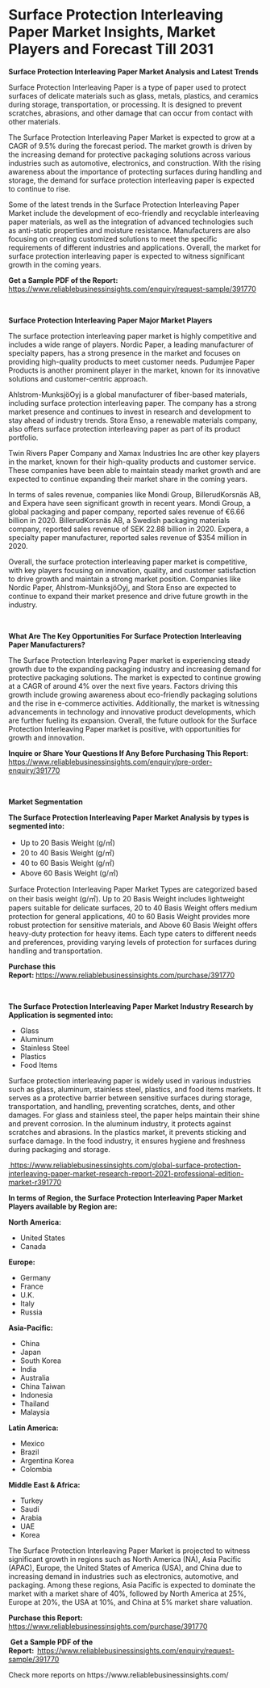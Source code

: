 <p><h1>Surface Protection Interleaving Paper Market Insights, Market Players and Forecast Till 2031</h1></p><p><strong>Surface Protection Interleaving Paper Market Analysis and Latest Trends</strong></p>
<p><p>Surface Protection Interleaving Paper is a type of paper used to protect surfaces of delicate materials such as glass, metals, plastics, and ceramics during storage, transportation, or processing. It is designed to prevent scratches, abrasions, and other damage that can occur from contact with other materials. </p><p>The Surface Protection Interleaving Paper Market is expected to grow at a CAGR of 9.5% during the forecast period. The market growth is driven by the increasing demand for protective packaging solutions across various industries such as automotive, electronics, and construction. With the rising awareness about the importance of protecting surfaces during handling and storage, the demand for surface protection interleaving paper is expected to continue to rise.</p><p>Some of the latest trends in the Surface Protection Interleaving Paper Market include the development of eco-friendly and recyclable interleaving paper materials, as well as the integration of advanced technologies such as anti-static properties and moisture resistance. Manufacturers are also focusing on creating customized solutions to meet the specific requirements of different industries and applications. Overall, the market for surface protection interleaving paper is expected to witness significant growth in the coming years.</p></p>
<p><strong>Get a Sample PDF of the Report:&nbsp;</strong> <a href="https://www.reliablebusinessinsights.com/enquiry/request-sample/391770">https://www.reliablebusinessinsights.com/enquiry/request-sample/391770</a></p>
<p>&nbsp;</p>
<p><strong>Surface Protection Interleaving Paper Major Market Players</strong></p>
<p><p>The surface protection interleaving paper market is highly competitive and includes a wide range of players. Nordic Paper, a leading manufacturer of specialty papers, has a strong presence in the market and focuses on providing high-quality products to meet customer needs. Pudumjee Paper Products is another prominent player in the market, known for its innovative solutions and customer-centric approach.</p><p>Ahlstrom-MunksjöOyj is a global manufacturer of fiber-based materials, including surface protection interleaving paper. The company has a strong market presence and continues to invest in research and development to stay ahead of industry trends. Stora Enso, a renewable materials company, also offers surface protection interleaving paper as part of its product portfolio.</p><p>Twin Rivers Paper Company and Xamax Industries Inc are other key players in the market, known for their high-quality products and customer service. These companies have been able to maintain steady market growth and are expected to continue expanding their market share in the coming years.</p><p>In terms of sales revenue, companies like Mondi Group, BillerudKorsnäs AB, and Expera have seen significant growth in recent years. Mondi Group, a global packaging and paper company, reported sales revenue of €6.66 billion in 2020. BillerudKorsnäs AB, a Swedish packaging materials company, reported sales revenue of SEK 22.88 billion in 2020. Expera, a specialty paper manufacturer, reported sales revenue of $354 million in 2020.</p><p>Overall, the surface protection interleaving paper market is competitive, with key players focusing on innovation, quality, and customer satisfaction to drive growth and maintain a strong market position. Companies like Nordic Paper, Ahlstrom-MunksjöOyj, and Stora Enso are expected to continue to expand their market presence and drive future growth in the industry.</p></p>
<p>&nbsp;</p>
<p><strong>What Are The Key Opportunities For Surface Protection Interleaving Paper Manufacturers?</strong></p>
<p><p>The Surface Protection Interleaving Paper market is experiencing steady growth due to the expanding packaging industry and increasing demand for protective packaging solutions. The market is expected to continue growing at a CAGR of around 4% over the next five years. Factors driving this growth include growing awareness about eco-friendly packaging solutions and the rise in e-commerce activities. Additionally, the market is witnessing advancements in technology and innovative product developments, which are further fueling its expansion. Overall, the future outlook for the Surface Protection Interleaving Paper market is positive, with opportunities for growth and innovation.</p></p>
<p><strong>Inquire or Share Your Questions If Any Before Purchasing This Report:</strong> <a href="https://www.reliablebusinessinsights.com/enquiry/pre-order-enquiry/391770">https://www.reliablebusinessinsights.com/enquiry/pre-order-enquiry/391770</a></p>
<p>&nbsp;</p>
<p><strong>Market Segmentation</strong></p>
<p><strong>The Surface Protection Interleaving Paper Market Analysis by types is segmented into:</strong></p>
<p><ul><li>Up to 20 Basis Weight (g/㎡)</li><li>20 to 40 Basis Weight (g/㎡)</li><li>40 to 60 Basis Weight (g/㎡)</li><li>Above 60 Basis Weight (g/㎡)</li></ul></p>
<p><p>Surface Protection Interleaving Paper Market Types are categorized based on their basis weight (g/㎡). Up to 20 Basis Weight includes lightweight papers suitable for delicate surfaces, 20 to 40 Basis Weight offers medium protection for general applications, 40 to 60 Basis Weight provides more robust protection for sensitive materials, and Above 60 Basis Weight offers heavy-duty protection for heavy items. Each type caters to different needs and preferences, providing varying levels of protection for surfaces during handling and transportation.</p></p>
<p><strong>Purchase this Report:&nbsp;</strong><a href="https://www.reliablebusinessinsights.com/purchase/391770">https://www.reliablebusinessinsights.com/purchase/391770</a></p>
<p>&nbsp;</p>
<p><strong>The Surface Protection Interleaving Paper Market Industry Research by Application is segmented into:</strong></p>
<p><ul><li>Glass</li><li>Aluminum</li><li>Stainless Steel</li><li>Plastics</li><li>Food Items</li></ul></p>
<p><p>Surface protection interleaving paper is widely used in various industries such as glass, aluminum, stainless steel, plastics, and food items markets. It serves as a protective barrier between sensitive surfaces during storage, transportation, and handling, preventing scratches, dents, and other damages. For glass and stainless steel, the paper helps maintain their shine and prevent corrosion. In the aluminum industry, it protects against scratches and abrasions. In the plastics market, it prevents sticking and surface damage. In the food industry, it ensures hygiene and freshness during packaging and storage.</p></p>
<p><a href="https://www.reliablebusinessinsights.com/global-surface-protection-interleaving-paper-market-research-report-2021-professional-edition-market-r391770">&nbsp;https://www.reliablebusinessinsights.com/global-surface-protection-interleaving-paper-market-research-report-2021-professional-edition-market-r391770</a></p>
<p><strong>In terms of Region, the Surface Protection Interleaving Paper Market Players available by Region are:</strong></p>
<p>
    <p> <strong> North America: </strong>
        <ul>
            <li>United States</li>
            <li>Canada</li>
        </ul>
        </p> 
    <p> <strong> Europe: </strong>
        <ul>
            <li>Germany</li>
            <li>France</li>
            <li>U.K.</li>
            <li>Italy</li>
            <li>Russia</li>
        </ul>
        </p> 
    <p> <strong> Asia-Pacific: </strong>
        <ul>
            <li>China</li>
            <li>Japan</li>
            <li>South Korea</li>
            <li>India</li>
            <li>Australia</li>
            <li>China Taiwan</li>
            <li>Indonesia</li>
            <li>Thailand</li>
            <li>Malaysia</li>
        </ul>
        </p> 
    <p> <strong> Latin America: </strong>
        <ul>
            <li>Mexico</li>
            <li>Brazil</li>
            <li>Argentina Korea</li>
            <li>Colombia</li>
        </ul>
        </p> 
    <p> <strong> Middle East & Africa: </strong>
        <ul>
            <li>Turkey</li>
            <li>Saudi</li>
            <li>Arabia</li>
            <li>UAE</li>
            <li>Korea</li>
        </ul>
    </p>
    </p>
<p><p>The Surface Protection Interleaving Paper Market is projected to witness significant growth in regions such as North America (NA), Asia Pacific (APAC), Europe, the United States of America (USA), and China due to increasing demand in industries such as electronics, automotive, and packaging. Among these regions, Asia Pacific is expected to dominate the market with a market share of 40%, followed by North America at 25%, Europe at 20%, the USA at 10%, and China at 5% market share valuation.</p></p>
<p><strong>Purchase this Report: </strong><a href="https://www.reliablebusinessinsights.com/purchase/391770">https://www.reliablebusinessinsights.com/purchase/391770</a></p>
<p>&nbsp;<strong>Get a Sample PDF of the Report:&nbsp;&nbsp;</strong><a href="https://www.reliablebusinessinsights.com/enquiry/request-sample/391770">https://www.reliablebusinessinsights.com/enquiry/request-sample/391770</a></p>
<p><strong></strong></p>
<p>Check more reports on https://www.reliablebusinessinsights.com/</p>
